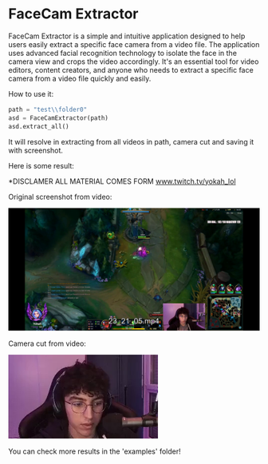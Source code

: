 # FaceCam Extractor
FaceCam Extractor is a simple and intuitive application designed to help users easily extract a specific face camera from a video file. 
The application uses advanced facial recognition technology to isolate the face in the camera view and crops the video accordingly. 
It's an essential tool for video editors, content creators, and anyone who needs to extract a specific face camera from a video file quickly and easily.

How to use it:
```python
path = "test\\folder0"
asd = FaceCamExtractor(path)
asd.extract_all()
```
It will resolve in extracting from all videos in path, camera cut and saving it with screenshot.

Here is some result:

*DISCLAMER ALL MATERIAL COMES FORM www.twitch.tv/yokah_lol
  
Original screenshot from video:
  
![Screenshot1](examples/23_21_05_whole.png?raw=true "View from clip")
  
Camera cut from video:

![Screenshot2](examples/23_21_05_scr_cut.png "View from camera")

You can check more results in the 'examples' folder!





